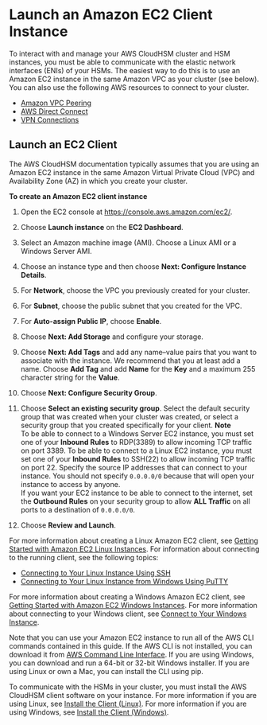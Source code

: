 # Launch an Amazon EC2 Client Instance<a name="launch-client-instance"></a>

To interact with and manage your AWS CloudHSM cluster and HSM instances, you must be able to communicate with the elastic network interfaces \(ENIs\) of your HSMs\. The easiest way to do this is to use an Amazon EC2 instance in the same Amazon VPC as your cluster \(see below\)\. You can also use the following AWS resources to connect to your cluster\. 
+ [Amazon VPC Peering](http://docs.aws.amazon.com/AmazonVPC/latest/PeeringGuide/Welcome.html)
+ [AWS Direct Connect](https://aws.amazon.com/documentation/direct-connect/)
+ [VPN Connections](https://docs.aws.amazon.com/AmazonVPC/latest/UserGuide/vpn-connections.html)

## Launch an EC2 Client<a name="launch-client-instance-ec2"></a>

 The AWS CloudHSM documentation typically assumes that you are using an Amazon EC2 instance in the same Amazon Virtual Private Cloud \(VPC\) and Availability Zone \(AZ\) in which you create your cluster\. 

**To create an Amazon EC2 client instance**

1. Open the EC2 console at [https://console\.aws\.amazon\.com/ec2/](https://console.aws.amazon.com/ec2/)\.

1. Choose **Launch instance** on the **EC2 Dashboard**\.

1. Select an Amazon machine image \(AMI\)\. Choose a Linux AMI or a Windows Server AMI\.

1. Choose an instance type and then choose **Next: Configure Instance Details**\.

1. For **Network**, choose the VPC you previously created for your cluster\.

1. For **Subnet**, choose the public subnet that you created for the VPC\.

1. For **Auto\-assign Public IP**, choose **Enable**\.

1. Choose **Next: Add Storage** and configure your storage\.

1. Choose **Next: Add Tags** and add any name–value pairs that you want to associate with the instance\. We recommend that you at least add a name\. Choose **Add Tag** and add **Name** for the **Key** and a maximum 255 character string for the **Value**\. 

1. Choose **Next: Configure Security Group**\.

1. Choose **Select an existing security group**\. Select the default security group that was created when your cluster was created, or select a security group that you created specifically for your client\. 
**Note**  
To be able to connect to a Windows Server EC2 instance, you must set one of your **Inbound Rules** to RDP\(3389\) to allow incoming TCP traffic on port 3389\. To be able to connect to a Linux EC2 instance, you must set one of your **Inbound Rules** to SSH\(22\) to allow incoming TCP traffic on port 22\. Specify the source IP addresses that can connect to your instance\. You should not specify `0.0.0.0/0` because that will open your instance to access by anyone\.   
If you want your EC2 instance to be able to connect to the internet, set the **Outbound Rules** on your security group to allow **ALL Traffic** on all ports to a destination of `0.0.0.0/0`\. 

1. Choose **Review and Launch**\.

For more information about creating a Linux Amazon EC2 client, see [Getting Started with Amazon EC2 Linux Instances](http://docs.aws.amazon.com/AWSEC2/latest/UserGuide/EC2_GetStarted.html)\. For information about connecting to the running client, see the following topics: 
+ [Connecting to Your Linux Instance Using SSH](http://docs.aws.amazon.com/AWSEC2/latest/UserGuide/AccessingInstancesLinux.html)
+ [Connecting to Your Linux Instance from Windows Using PuTTY](http://docs.aws.amazon.com/AWSEC2/latest/UserGuide/putty.html)

For more information about creating a Windows Amazon EC2 client, see [Getting Started with Amazon EC2 Windows Instances](http://docs.aws.amazon.com/AWSEC2/latest/WindowsGuide/EC2_GetStarted.html)\. For more information about connecting to your Windows client, see [Connect to Your Windows Instance](http://docs.aws.amazon.com/AWSEC2/latest/WindowsGuide/EC2_GetStarted.html#ec2-connect-to-instance-windows)\. 

Note that you can use your Amazon EC2 instance to run all of the AWS CLI commands contained in this guide\. If the AWS CLI is not installed, you can download it from [AWS Command Line Interface](https://aws.amazon.com/cli/)\. If you are using Windows, you can download and run a 64\-bit or 32\-bit Windows installer\. If you are using Linux or own a Mac, you can install the CLI using pip\. 

To communicate with the HSMs in your cluster, you must install the AWS CloudHSM client software on your instance\. For more information if you are using Linux, see [Install the Client \(Linux\)](install-and-configure-client-linux.md)\. For more information if you are using Windows, see [Install the Client \(Windows\)](install-and-configure-client-win.md)\. 